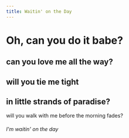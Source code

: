 ```yaml
---
title: Waitin' on the Day
---
```


# Oh, can you do it babe?
## can you love me all the way?
## will you tie me tight
## in little strands of paradise?
will you walk with me
before the morning fades?

###### I'm waitin' on the day
